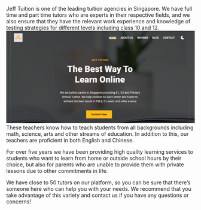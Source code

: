 Jeff Tuition is one of the leading tuition agencies in Singapore. We have full time and part time tutors who are experts in their respective fields, and we also ensure that they have the relevant work experience and knowledge of testing strategies for different levels including class 10 and 12. 
![Jeff Tuition Homepage](siteimg1.png)
These teachers know how to teach students from all backgrounds including math, science, arts and other streams of education. In addition to this, our teachers are proficient in both English and Chinese.

For over five years we have been providing high quality learning services to students who want to learn from home or outside school hours by their choice, but also for parents who are unable to provide them with private lessons due to other commitments in life.

We have close to 50 tutors on our platform, so you can be sure that there’s someone here who can help you with your needs. We recommend that you take advantage of this variety and contact us if you have any questions or concerns!